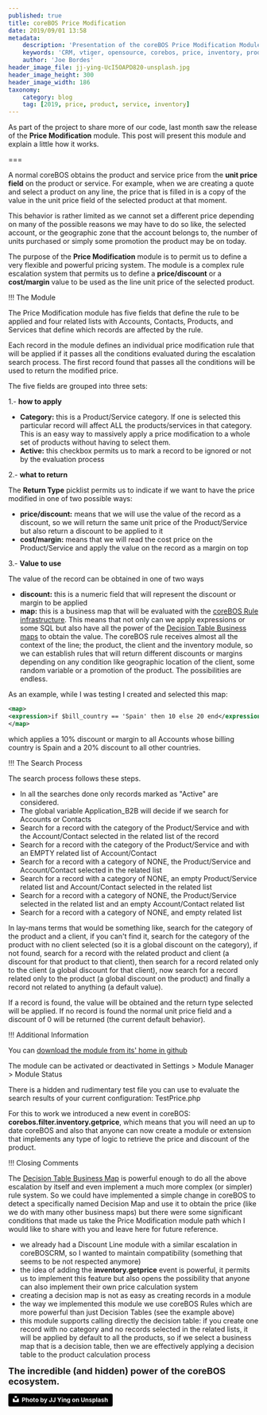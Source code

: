 ```yaml
---
published: true
title: coreBOS Price Modification
date: 2019/09/01 13:58
metadata:
    description: 'Presentation of the coreBOS Price Modification Module.'
    keywords: 'CRM, vtiger, opensource, corebos, price, inventory, product, service'
    author: 'Joe Bordes'
header_image_file: jj-ying-UcI5OAPD820-unsplash.jpg
header_image_height: 300
header_image_width: 186
taxonomy:
    category: blog
    tag: [2019, price, product, service, inventory]
---
```


As part of the project to share more of our code, last month saw the release of the **Price Modification** module. This post will present this module and explain a little how it works.

===

A normal coreBOS obtains the product and service price from the **unit price field** on the product or service. For example, when we are creating a quote and select a product on any line, the price that is filled in is a copy of the value in the unit price field of the selected product at that moment.

This behavior is rather limited as we cannot set a different price depending on many of the possible reasons we may have to do so like, the selected account, or the geographic zone that the account belongs to, the number of units purchased or simply some promotion the product may be on today.

The purpose of the **Price Modification** module is to permit us to define a very flexible and powerful pricing system. The module is a complex rule escalation system that permits us to define a **price/discount** or a **cost/margin** value to be used as the line unit price of the selected product.

 !!! The Module

The Price Modification module has five fields that define the rule to be applied and four related lists with Accounts, Contacts, Products, and Services that define which records are affected by the rule.

Each record in the module defines an individual price modification rule that will be applied if it passes all the conditions evaluated during the escalation search process. The first record found that passes all the conditions will be used to return the modified price.

The five fields are grouped into three sets:

1.- **how to apply**
 - **Category:** this is a Product/Service category. If one is selected this particular record will affect ALL the products/services in that category. This is an easy way to massively apply a price modification to a whole set of products without having to select them.
 - **Active:** this checkbox permits us to mark a record to be ignored or not by the evaluation process

2.- **what to return**

The **Return Type** picklist permits us to indicate if we want to have the price modified in one of two possible ways:

 - **price/discount:** means that we will use the value of the record as a discount, so we will return the same unit price of the Product/Service but also return a discount to be applied to it
 - **cost/margin:** means that we will read the cost price on the Product/Service and apply the value on the record as a margin on top

3.- **Value to use**

The value of the record can be obtained in one of two ways

 - **discount:** this is a numeric field that will represent the discount or margin to be applied
 - **map:** this is a business map that will be evaluated with the [coreBOS Rule infrastructure](http://corebos.com/documentation/doku.php?id=en:devel:corebos_rules&noprocess=1). This means that not only can we apply expressions or some SQL but also have all the power of the [Decision Table Business maps](../DecisionTable) to obtain the value. The coreBOS rule receives almost all the context of the line; the product, the client and the inventory module, so we can establish rules that will return different discounts or margins depending on any condition like geographic location of the client, some random variable or a promotion of the product. The possibilities are endless.

As an example, while I was testing I created and selected this map:

```XML
<map>
<expression>if $bill_country == 'Spain' then 10 else 20 end</expression>
</map>
```
which applies a 10% discount or margin to all Accounts whose billing country is Spain and a 20% discount to all other countries.

 !!! The Search Process

The search process follows these steps.

 - In all the searches done only records marked as "Active" are considered.
 - The global variable Application_B2B will decide if we search for Accounts or Contacts
 - Search for a record with the category of the Product/Service and with the Account/Contact selected in the related list of the record
 - Search for a record with the category of the Product/Service and with an EMPTY related list of Account/Contact
 - Search for a record with a category of NONE, the Product/Service and Account/Contact selected in the related list
 - Search for a record with a category of NONE, an empty Product/Service related list and Account/Contact selected in the related list
 - Search for a record with a category of NONE, the Product/Service selected in the related list and an empty Account/Contact related list
 - Search for a record with a category of NONE, and empty related list

In lay-mans terms that would be something like, search for the category of the product and a client, if you can't find it, search for the category of the product with no client selected (so it is a global discount on the category), if not found, search for a record with the related product and client (a discount for that product to that client), then search for a record related only to the client (a global discount for that client), now search for a record related only to the product (a global discount on the product) and finally a record not related to anything (a default value).

If a record is found, the value will be obtained and the return type selected will be applied. If no record is found the normal unit price field and a discount of 0 will be returned (the current default behavior).

 !!! Additional Information

You can [download the module from its' home in github](https://github.com/tsolucio/PriceCalculation)

The module can be activated or deactivated in Settings > Module Manager > Module Status

There is a hidden and rudimentary test file you can use to evaluate the search results of your current configuration: TestPrice.php

For this to work we introduced a new event in coreBOS: **corebos.filter.inventory.getprice**, which means that you will need an up to date coreBOS and also that anyone can now create a module or extension that implements any type of logic to retrieve the price and discount of the product.

 !!! Closing Comments

The [Decision Table Business Map](http://corebos.com/documentation/doku.php?id=en:adminmanual:businessmappings:decisiontable&noprocess=1) is powerful enough to do all the above escalation by itself and even implement a much more complex (or simpler) rule system. So we could have implemented a simple change in coreBOS to detect a specifically named Decision Map and use it to obtain the price (like we do with many other business maps) but there were some significant conditions that made us take the Price Modification module path which I would like to share with you and leave here for future reference.

 - we already had a Discount Line module with a similar escalation in coreBOSCRM, so I wanted to maintain compatibility (something that seems to be not respected anymore)
 - the idea of adding the **inventory.getprice** event is powerful, it permits us to implement this feature but also opens the possibility that anyone can also implement their own price calculation system
 - creating a decision map is not as easy as creating records in a module
 - the way we implemented this module we use coreBOS Rules which are more powerful than just Decision Tables (see the example above)
 - this module supports calling directly the decision table: if you create one record with no category and no records selected in the related lists, it will be applied by default to all the products, so if we select a business map that is a decision table, then we are effectively applying a decision table to the product calculation process


**<span style="font-size:large">The incredible (and hidden) power of the coreBOS ecosystem.</span>**

<a style="background-color:black;color:white;text-decoration:none;padding:4px 6px;font-family:-apple-system, BlinkMacSystemFont, &quot;San Francisco&quot;, &quot;Helvetica Neue&quot;, Helvetica, Ubuntu, Roboto, Noto, &quot;Segoe UI&quot;, Arial, sans-serif;font-size:12px;font-weight:bold;line-height:1.2;display:inline-block;border-radius:3px" href="https://unsplash.com/@jjying?utm_medium=referral&amp;utm_campaign=photographer-credit&amp;utm_content=creditBadge" target="_blank" rel="noopener noreferrer" title="Download free do whatever you want high-resolution photos from JJ Ying"><span style="display:inline-block;padding:2px 3px"><svg xmlns="http://www.w3.org/2000/svg" style="height:12px;width:auto;position:relative;vertical-align:middle;top:-2px;fill:white" viewBox="0 0 32 32"><title>unsplash-logo</title><path d="M10 9V0h12v9H10zm12 5h10v18H0V14h10v9h12v-9z"></path></svg></span><span style="display:inline-block;padding:2px 3px">Photo by JJ Ying on Unsplash</span></a>
